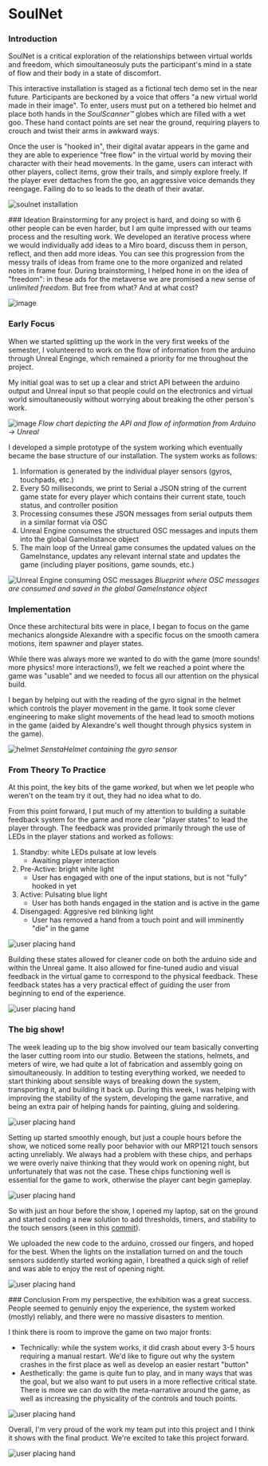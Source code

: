 # SoulNet

### Introduction

SoulNet is a critical exploration of the relationships between virtual worlds and freedom, which simoultaneosuly puts the participant's mind in a state of flow and their body in a state of discomfort. 

This interactive installation is staged as a fictional tech demo set in the near future. Participants are beckoned by a voice that offers "a new virtual world made in their image". To enter, users must put on a tethered bio helmet and place both hands in the _SoulScanner™️_ globes which are filled with a wet goo. These hand contact points are set near the ground, requiring players to crouch and twist their arms in awkward ways.


Once the user is "hooked in", their digital avatar appears in the  game and they are able to experience "free flow" in the virtual world by moving their character with their head movements. In the game, users can interact with other players, collect items, grow their trails, and simply explore freely. If the player ever dettaches from the goo, an aggressive voice demands they reengage. Failing do to so leads to the death of their avatar.

![soulnet installation](docs/images/soulnet-controllers.png)


### Ideation
Brainstorming for any project is hard, and doing so with 6 other people can be even harder, but I am quite impressed with our teams process and the resulting work. We developed an iterative process where we would individually add ideas to a Miro board, discuss them in person, reflect, and then add more ideas. You can see this progression from the messy trails of ideas from frame one to the more organized and related notes in frame four. During brainstorming, I helped hone in on the idea of "freedom": in these ads for the metaverse we are promised a new sense of _unlimited freedom_. But free from what? And at what cost?

![image](docs/images/miro_board.png)


### Early Focus
When we started splitting up the work in the very first weeks of the semester, I volunteered to work on the flow of information from the arduino through Unreal Enginge, which remained a priority for me throughout the project.

My initial goal was to set up a clear and strict API between the arduino output and Unreal input so that people could on the electronics and virtual world simoultaneously without worrying about breaking the other person's work.

![image](docs/images/api_flowchart.png)
*Flow chart depicting the API and flow of information from Arduino -> Unreal*

I developed a simple prototype of the system working which eventually became the base structure of our installation. The system works as follows:
1. Information is generated by the individual player sensors (gyros, touchpads, etc.)
2. Every 50 milliseconds, we print to Serial a JSON string of the current game state for every player which contains their current state, touch status, and controller position
3. Processing consumes these JSON messages from serial outputs them in a similar format via OSC
4. Unreal Engine consumes the structured OSC messages and inputs them into the global GameInstance object
5. The main loop of the Unreal game consumes the updated values on the GameInstance, updates any relevant internal state and updates the game (including player positions, game sounds, etc.)
   
![Unreal Engine consuming OSC messages](docs/images/osc_consummer_unreal.png)
*Blueprint where OSC messages are consumed and saved in the global GameInstance object*


### Implementation
Once these architectural bits were in place, I began to focus on the game mechanics alongside Alexandre with a specific focus on the smooth camera motions, item spawner and player states.

While there was always more we wanted to do with the game (more sounds! more physics! more interactions!), we felt we reached a point where the game was "usable" and we needed to focus all our attention on the physical build.

I began by helping out with the reading of the gyro signal in the helmet which controls the player movement in the game. It took some clever engineering to make slight movements of the head lead to smooth motions in the game (aided by Alexandre's well thought through physics system in the game). 

![helmet](docs/images/helmet.png)
*SenstaHelmet containing the gyro sensor*

### From Theory To Practice
At this point, the key bits of the game _worked_, but when we let people who weren't on the team try it out, they had no idea what to do. 

From this point forward, I put much of my attention to building a suitable feedback system for the game and more clear "player states" to lead the player through. The feedback was provided primarily through the use of LEDs in the player stations and worked as follows:
1. Standby: white LEDs pulsate at low levels
    - Awaiting player interaction
2. Pre-Active: bright white light
    - User has engaged with one of the input stations, but is not "fully" hooked in yet
3. Active: Pulsating blue light
    - User has both hands engaged in the station and is active in the game
4. Disengaged: Aggresive red blinking light
    - User has removed a hand from a touch point and will imminently "die" in the game

![user placing hand](docs/images/user_placing_hand.png)

Building these states allowed for cleaner code on both the arduino side and within the Unreal game. It also allowed for fine-tuned audio and visual feedback in the virtual game to correspond to the physical feedback. These feedback states has a very practical effect of guiding the user from beginning to end of the experience. 

![user placing hand](docs/images/player_states.jpg)


### The big show!
The week leading up to the big show involved our team basically converting the laser cutting room into our studio. Between the stations, helmets, and meters of wire, we had quite a lot of fabrication and assembly going on simoultaneously. In addition to testing everything worked, we needed to start thinking about sensible ways of breaking down the system, transporting it, and building it back up. During this week, I was helping with improving the stability of the system, developing the game narrative, and being an extra pair of helping hands for painting, gluing and soldering.


![user placing hand](docs/images/single_hand.JPG)


Setting up started smoothly enough, but just a couple hours before the show, we noticed some really poor behavior with our MRP121 touch sensors acting unreliably. We always had a problem with these chips, and perhaps we were overly naive thinking that they would work on opening night, but unfortunately that was not the case. These chips functioning well is essential for the game to work, otherwise the player cant begin gameplay.

![user placing hand](docs/images/user_placing_hand.png)

So with just an hour before the show, I opened my laptop, sat on the ground and started coding a new solution to add thresholds, timers, and stability to the touch sensors (seen in this [commit](https://github.com/adamdavidcole/unreal-free-float-game/commit/1fa5f1edc5e4aff2a0fe7e707d8f032c8257771f)).

We uploaded the new code to the arduino, crossed our fingers, and hoped for the best. When the lights on the installation turned on and the touch sensors suddently started working again, I breathed a quick sigh of relief and was able to enjoy the rest of opening night. 

![user placing hand](docs/images/two_players.png)

### Conclusion
From my perspective, the exhibition was a great success. People seemed to genuinly enjoy the experience, the system worked (mostly) reliably, and there were no massive disasters to mention.

I think there is room to improve the game on two major fronts:
- Technically: while the system works, it did crash about every 3-5 hours requiring a manual restart. We'd like to figure out why the system crashes in the first place as well as develop an easier restart "button"
- Aesthetically: the game is quite fun to play, and in many ways that was the goal, but we also want to put users in a more reflective critical state. There is more we can do with the meta-narrative around the game, as well as increasing the physicality of the controls and touch points.


![user placing hand](docs/images/single_player_3.jpg)


Overall, I'm very proud of the work my team put into this project and I think it shows with the final product. We're excited to take this project forward.

![user placing hand](docs/images/team.jpeg)


